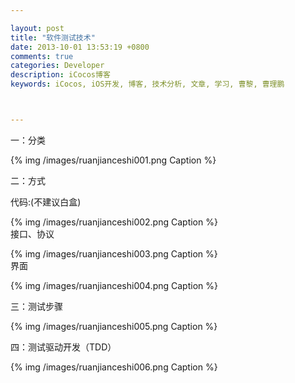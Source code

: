 ```yaml
---

layout: post
title: "软件测试技术"
date: 2013-10-01 13:53:19 +0800
comments: true
categories: Developer
description: iCocos博客
keywords: iCocos, iOS开发, 博客, 技术分析, 文章, 学习, 曹黎, 曹理鹏



--- 
```


一：分类



{% img /images/ruanjianceshi001.png Caption %}  

<!--more-->


二：方式

代码:(不建议白盒)

{% img /images/ruanjianceshi002.png Caption %}  
接口、协议

{% img /images/ruanjianceshi003.png Caption %}  
界面

{% img /images/ruanjianceshi004.png Caption %}  

三：测试步骤

{% img /images/ruanjianceshi005.png Caption %}  

四：测试驱动开发（TDD）


{% img /images/ruanjianceshi006.png Caption %}  
